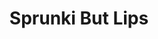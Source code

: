 ---
slug: sprunki-but-lips
title: Sprunki But Lips
description: "Sprunki But Lips is an exciting online game. Play for free directly in your browser!"
icon: /images/popular_mods/Sprunki But Lips.png
url: https://wowtbc.net/sprunkin/sprunki-but-lips/index.html
previewImage: /images/popular_mods/Sprunki But Lips.png
type: popular mods

# SEO配置
seo:
  title: "Sprunki But Lips - Play Free Online Game | Fun Browser Games"
  description: "Sprunki But Lips - Play this fun online game for free in your browser. No download required!"
  ogImage: "/images/popular_mods/Sprunki But Lips.png"
  keywords: "sprunki-but-lips, online game, browser game, free game, popular mods game, play online"

videoUrls:
  - https://www.youtube.com/embed/example1
  - https://www.youtube.com/embed/example2

whyPlay:
  title: "Why Play Sprunki But Lips?"
  items:
    - "Immersive Gameplay: Sprunki But Lips offers an engaging and immersive gaming experience that will keep you entertained for hours"
    - "Challenging Levels: Test your skills with increasingly difficult challenges and obstacles"
    - "Beautiful Graphics: Enjoy stunning visuals and smooth animations that bring the game world to life"
    - "Regular Updates: New content and features are added regularly to keep the game fresh and exciting"
    - "Free to Play: Experience all the fun without spending a penny"
    - "Community Features: Connect with other players, share strategies, and compete for high scores"
    - "Cross-Platform: Play on any device with a web browser, no downloads required"

features:
  title: "Key Features of Sprunki But Lips"
  image: "/images/popular_mods/Sprunki But Lips.png"
  items:
    - "Intuitive Controls: Easy to learn controls make Sprunki But Lips accessible for players of all skill levels"
    - "Multiple Game Modes: Enjoy various gameplay options that provide different challenges and experiences"
    - "Character Customization: Personalize your gaming experience with unique characters and items"
    - "Achievement System: Complete special tasks to earn rewards and recognition"
    - "Leaderboards: Compete with players worldwide and see who can achieve the highest scores"

characteristics:
  title: "Game Characteristics"
  image: "/images/popular_mods/Sprunki But Lips.png"
  items:
    - "Genre: Popular mods game with elements of strategy and skill"
    - "Difficulty: Suitable for both casual gamers and those seeking a challenge"
    - "Play Time: Quick sessions or extended gameplay, depending on your preference"
    - "Art Style: Vibrant and engaging visuals that enhance the gaming experience"
    - "Sound Design: Immersive audio that complements the gameplay perfectly"

info: "Sprunki But Lips is an exciting online game that offers players a unique and engaging gaming experience. With its intuitive controls, stunning visuals, and challenging gameplay, Sprunki But Lips provides hours of entertainment for players of all ages and skill levels. Whether you're looking for a quick gaming session during a break or an extended play session, Sprunki But Lips delivers an immersive experience that will keep you coming back for more. The game features multiple levels of increasing difficulty, ensuring that players are constantly challenged as they progress. With regular updates adding new content and features, Sprunki But Lips remains fresh and exciting, providing endless entertainment options for its growing community of players."

howToPlayIntro: "Welcome to Sprunki But Lips! This guide will walk you through the basics and help you master the game. Whether you're a beginner or looking to improve your skills, these tips and instructions will enhance your gaming experience."

howToPlaySteps:
  - title: "Getting Started"
    description: "Begin your Sprunki But Lips adventure by familiarizing yourself with the controls. Use your keyboard or mouse to navigate through the game interface. The tutorial will guide you through the basic mechanics and help you understand the objectives."
  - title: "Understanding the Objectives"
    description: "In Sprunki But Lips, your main goal is to progress through levels by completing specific objectives. Each level presents unique challenges that require different strategies and approaches."
  - title: "Mastering the Controls"
    description: "Practice using the controls to improve your precision and reaction time. Sprunki But Lips requires quick reflexes and strategic thinking to overcome obstacles and defeat opponents."
  - title: "Utilizing Power-ups"
    description: "Collect power-ups throughout the game to enhance your abilities and overcome difficult challenges. Each power-up offers unique advantages that can be crucial for success."
  - title: "Developing Strategies"
    description: "As you progress in Sprunki But Lips, develop effective strategies for different scenarios. Analyze patterns, anticipate challenges, and adapt your approach to maximize your performance."

faq:
  title: "Frequently Asked Questions about Sprunki But Lips"
  items:
    - question: "Is Sprunki But Lips free to play?"
      answer: "Yes, Sprunki But Lips is completely free to play directly in your web browser. No downloads or purchases are required to enjoy the full game experience."
    - question: "Can I play Sprunki But Lips on mobile devices?"
      answer: "Yes, Sprunki But Lips is optimized for both desktop and mobile play. You can enjoy the game on any device with a web browser and internet connection."
    - question: "Are there any in-game purchases?"
      answer: "While Sprunki But Lips is free to play, there may be optional in-game purchases available for cosmetic items or additional features that don't affect core gameplay."
    - question: "How often is Sprunki But Lips updated?"
      answer: "The developers regularly update Sprunki But Lips with new content, features, and improvements based on player feedback and game performance."
    - question: "Can I play Sprunki But Lips offline?"
      answer: "Currently, Sprunki But Lips requires an internet connection to play as it's a browser-based online game."
    - question: "Is Sprunki But Lips suitable for children?"
      answer: "Yes, Sprunki But Lips is designed to be family-friendly and suitable for players of all ages."
    - question: "How do I report bugs or issues?"
      answer: "If you encounter any problems while playing Sprunki But Lips, you can report them through the game's support page or contact the developers directly through their website."
    - question: "Still Have Questions?"
      answer: "If you have additional questions about Sprunki But Lips that aren't covered in this FAQ, please visit our support center or contact our customer service team for assistance."
---